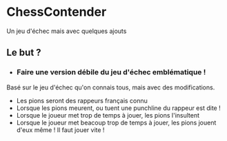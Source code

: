 # ChessContender
Un jeu d'échec mais avec quelques ajouts 

## Le but ?

- ### Faire une version débile du jeu d'échec emblématique !

Basé sur le jeu d'échec qu'on connais tous, mais avec des modifications.

- Les pions seront des rappeurs français connu
- Lorsque les pions meurent, ou tuent une punchline du rappeur est dite !
- Lorsque le joueur met trop de temps à jouer, les pions l'insultent
- Lorsque le joueur met beacoup trop de temps à jouer, les pions jouent d'eux même ! Il faut jouer vite !